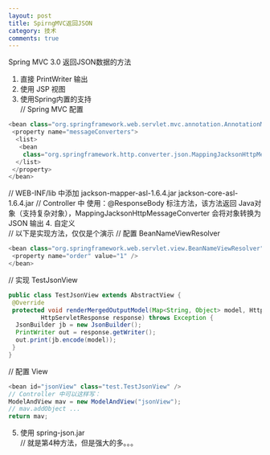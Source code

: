 ```yaml
---
layout: post
title: SpirngMVC返回JSON
category: 技术
comments: true
---
```


Spring MVC 3.0 返回JSON数据的方法<br>
1. 直接 PrintWriter 输出<br>
2. 使用 JSP 视图<br>
3. 使用Spring内置的支持<br>
// Spring MVC 配置

```java
<bean class="org.springframework.web.servlet.mvc.annotation.AnnotationMethodHandlerAdapter">
 <property name="messageConverters">
  <list>
   <bean
    class="org.springframework.http.converter.json.MappingJacksonHttpMessageConverter" />
  </list>
 </property>
</bean>
```
// WEB-INF/lib 中添加
jackson-mapper-asl-1.6.4.jar
jackson-core-asl-1.6.4.jar
// Controller 中 使用：@ResponseBody 标注方法，该方法返回 Java对象（支持复杂对象），MappingJacksonHttpMessageConverter 会将对象转换为 JSON 输出
4. 自定义<br>
// 以下是实现方法，仅仅是个演示
// 配置 BeanNameViewResolver

```java
<bean class="org.springframework.web.servlet.view.BeanNameViewResolver">
 <property name="order" value="1" />
</bean>
```
<bean id="jsonView" class="test.TestJsonView" />
// 实现 TestJsonView

```java
public class TestJsonView extends AbstractView {
 @Override
 protected void renderMergedOutputModel(Map<String, Object> model, HttpServletRequest request,
         HttpServletResponse response) throws Exception {
  JsonBuilder jb = new JsonBuilder();
  PrintWriter out = response.getWriter();
  out.print(jb.encode(model));
 }
}
```
// 配置 View
```java
<bean id="jsonView" class="test.TestJsonView" />
// Controller 中可以这样写：
ModelAndView mav = new ModelAndView("jsonView");
// mav.addObject ...
return mav;
```
5. 使用 spring-json.jar<br>
// 就是第4种方法，但是强大的多。。。
